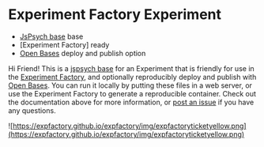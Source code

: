 # Experiment Factory Experiment

 - [JsPsych base](https://jspsych.org) base
 - [Experiment Factory] ready
 - [Open Bases](https://openbases.github.io) deploy and publish option

Hi Friend! This is a [jspsych base](https://jspsych.org) for an Experiment that is friendly for use in the [Experiment Factory](https://expfactory.github.io/expfactory), and optionally reproducibly deploy and publish with [Open Bases](https://openbases.github.io). You can run it locally by putting these files in a web server, or use the Experiment Factory to generate a reproducible container. Check out the documentation above for more information, or [post an issue](https://www.github.com/expfactory/expfactory/issues) if you have any questions.

![https://expfactory.github.io/expfactory/img/expfactoryticketyellow.png](https://expfactory.github.io/expfactory/img/expfactoryticketyellow.png)
